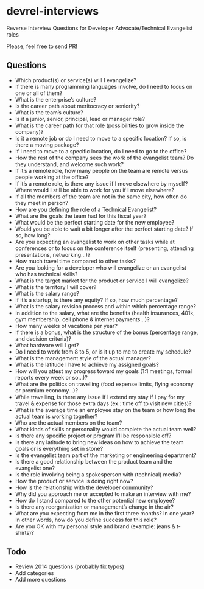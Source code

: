 # devrel-interviews
Reverse Interview Questions for Developer Advocate/Technical Evangelist roles

Please, feel free to send PR!


## Questions
- Which product(s) or service(s) will I evangelize?
- If there is many programming languages involve, do I need to focus on one or all of them?
- What is the enterprise’s culture?
- Is the career path about meritocracy or seniority?
- What is the team’s culture?
- Is it a junior, senior, principal, lead or manager role?
- What is the career path for that role (possibilities to grow inside the company)?
- Is it a remote job or do I need to move to a specific location? If so, is there a moving package?
- If I need to move to a specific location, do I need to go to the office?
- How the rest of the company sees the work of the evangelist team? Do they understand, and welcome such work?
- If it’s a remote role, how many people on the team are remote versus people working at the office?
- If it’s a remote role, is there any issue if I move elsewhere by myself? Where would I still be able to work for you if I move elsewhere?
- If all the members of the team are not in the same city, how often do they meet in person?
- How are you defining the role of a Technical Evangelist?
- What are the goals the team had for this fiscal year?
- What would be the perfect starting date for the new employee?
- Would you be able to wait a bit longer after the perfect starting date? If so, how long?
- Are you expecting an evangelist to work on other tasks while at conferences or to focus on the conference itself (presenting, attending presentations, networking…)?
- How much travel time compared to other tasks?
- Are you looking for a developer who will evangelize or an evangelist who has technical skills?
- What is the target market for the product or service I will evangelize?
- What is the territory I will cover?
- What is the salary range?
- If it’s a startup, is there any equity? If so, how much percentage?
- What is the salary revision process and within which percentage range?
- In addition to the salary, what are the benefits (health insurances, 401k, gym membership, cell phone & internet payments…)?
- How many weeks of vacations per year?
- If there is a bonus, what is the structure of the bonus (percentage range, and decision criteria)?
- What hardware will I get?
- Do I need to work from 8 to 5, or is it up to me to create my schedule?
- What is the management style of the actual manager?
- What is the latitude I have to achieve my assigned goals?
- How will you attest my progress toward my goals (1:1 meetings, formal reports every week or so…)?
- What are the politics on travelling (food expense limits, flying economy or premium economy…)?
- While travelling, is there any issue if I extend my stay if I pay for my travel & expense for those extra days (ex.: time off to visit new cities)?
- What is the average time an employee stay on the team or how long the actual team is working together?
- Who are the actual members on the team?
- What kinds of skills or personality would complete the actual team well?
- Is there any specific project or program I’ll be responsible off?
- Is there any latitude to bring new ideas on how to achieve the team goals or is everything set in stone?
- Is the evangelist team part of the marketing or engineering department?
- Is there a good relationship between the product team and the evangelist one?
- Is the role involving being a spokesperson with (technical) media?
- How the product or service is doing right now?
- How is the relationship with the developer community?
- Why did you approach me or accepted to make an interview with me?
- How do I stand compared to the other potential new employee?
- Is there any reorganization or management’s change in the air?
- What are you expecting from me in the first three months? In one year? In other words, how do you define success for this role?
- Are you OK with my personal style and brand (example: jeans & t-shirts)?

## Todo
- Review 2014 questions (probably fix typos)
- Add categories
- Add more questions
